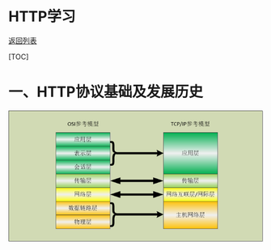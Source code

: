# HTTP学习

[返回列表](https://github.com/EmonCodingFrontEnd/frontend-tutorial)

[TOC]

# 一、HTTP协议基础及发展历史

![网络参考模型](https://github.com/EmonCodingFrontEnd/frontend-tutorial/blob/master/tutorials/HTTP/images/2017082601.png)

